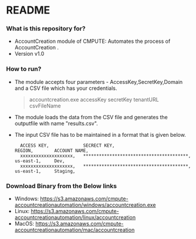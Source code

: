 # README #

### What is this repository for? ###

* AccountCreation module of CMPUTE: Automates the process of AccountCreation .
* Version v1.0

### How to run? ####

* The module accepts four parameters - AccessKey,SecretKey,Domain and a CSV file which has your credentials.
     > accountcreation.exe accessKey secretKey tenantURL csvFileName
* The module loads the data from the CSV file and generates the outputfile with name "results.csv".
* The input CSV file has to be maintained in a format that is given below.

		ACCESS KEY,             SECRECT KEY,                               REGION,        ACCOUNT NAME,        
		xxxxxxxxxxxxxxxxxxxx,   ****************************************,  us-east-1,     Dev,               
		xxxxxxxxxxxxxxxxxxxx,   ****************************************,  us-east-1,     Staging,            



### Download Binary from the Below links ###

* Windows: https://s3.amazonaws.com/cmpute-accountcreationautomation/windows/accountcreation.exe
* Linux: https://s3.amazonaws.com/cmpute-accountcreationautomation/linux/accountcreation
* MacOS: https://s3.amazonaws.com/cmpute-accountcreationautomation/mac/accountcreation
